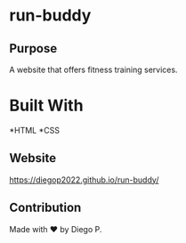 # run-buddy

## Purpose
A website that offers fitness training services.

# Built With
*HTML
*CSS

## Website
https://diegop2022.github.io/run-buddy/

## Contribution
Made with ❤️ by Diego P.
